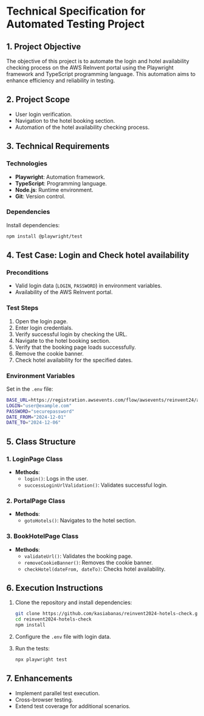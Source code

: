 # Technical Specification for Automated Testing Project

## 1. Project Objective
The objective of this project is to automate the login and hotel availability checking process on the AWS ReInvent portal using the Playwright framework and TypeScript programming language. This automation aims to enhance efficiency and reliability in testing.

## 2. Project Scope
- User login verification.
- Navigation to the hotel booking section.
- Automation of the hotel availability checking process.

## 3. Technical Requirements

### Technologies
- **Playwright**: Automation framework.
- **TypeScript**: Programming language.
- **Node.js**: Runtime environment.
- **Git**: Version control.

### Dependencies
Install dependencies:
```bash
npm install @playwright/test
```

## 4. Test Case: Login and Check hotel availability

### Preconditions
- Valid login data (`LOGIN`, `PASSWORD`) in environment variables.
- Availability of the AWS ReInvent portal.

### Test Steps
1. Open the login page.
2. Enter login credentials.
3. Verify successful login by checking the URL.
4. Navigate to the hotel booking section.
5. Verify that the booking page loads successfully.
6. Remove the cookie banner.
7. Check hotel availability for the specified dates.

### Environment Variables
Set in the `.env` file:
```bash
BASE_URL=https://registration.awsevents.com/flow/awsevents/reinvent24/attendee-port
LOGIN="user@example.com"
PASSWORD="securepassword"
DATE_FROM="2024-12-01"
DATE_TO="2024-12-06"
```

## 5. Class Structure

### 1. LoginPage Class
- **Methods**:
  - `login()`: Logs in the user.
  - `successLoginUrlValidation()`: Validates successful login.

### 2. PortalPage Class
- **Methods**:
  - `gotoHotels()`: Navigates to the hotel section.

### 3. BookHotelPage Class
- **Methods**:
  - `validateUrl()`: Validates the booking page.
  - `removeCookieBanner()`: Removes the cookie banner.
  - `checkHotel(dateFrom, dateTo)`: Checks hotel availability.

## 6. Execution Instructions
1. Clone the repository and install dependencies:
   ```bash
   git clone https://github.com/kasiabanas/reinvent2024-hotels-check.git
   cd reinvent2024-hotels-check
   npm install
   ```

2. Configure the `.env` file with login data.

3. Run the tests:
   ```bash
   npx playwright test
   ```

## 7. Enhancements
- Implement parallel test execution.
- Cross-browser testing.
- Extend test coverage for additional scenarios.
